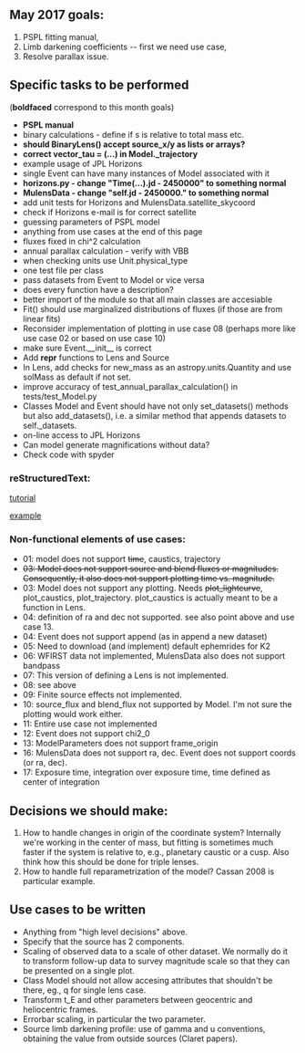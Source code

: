 ## May 2017 goals:
1. PSPL fitting manual,
2. Limb darkening coefficients -- first we need use case,
4. Resolve parallax issue.


## Specific tasks to be performed
(__boldfaced__ correspond to this month goals)

* __PSPL manual__
* binary calculations - define if s is relative to total mass etc.
* __should BinaryLens() accept source\_x/y as lists or arrays?__
* __correct vector\_tau = (...) in Model.\_trajectory__
* example usage of JPL Horizons
* single Event can have many instances of Model associated with it
* __horizons.py - change "Time(...).jd - 2450000" to something normal__
* __MulensData - change "self.jd - 2450000." to something normal__
* add unit tests for Horizons and MulensData.satellite\_skycoord
* check if Horizons e-mail is for correct satellite
* guessing parameters of PSPL model
* anything from use cases at the end of this page
* fluxes fixed in chi^2 calculation
* annual parallax calculation - verify with VBB
* when checking units use Unit.physical\_type
* one test file per class
* pass datasets from Event to Model or vice versa
* does every function have a description? 
* better import of the module so that all main classes are accesiable
* Fit() should use marginalized distributions of fluxes (if those are from linear fits)
* Reconsider implementation of plotting in use case 08 (perhaps more like use case 02 or based on use case 10)
* make sure Event.\_\_init\_\_ is correct
* Add __repr__ functions to Lens and Source
* In Lens, add checks for new\_mass as an astropy.units.Quantity and
  use solMass as default if not set.
* improve accuracy of test\_annual\_parallax\_calculation() in tests/test\_Model.py
* Classes Model and Event should have not only set\_datasets() methods but also add\_datasets(), i.e. a similar method that appends datasets to self.\_datasets.
* on-line access to JPL Horizons 
* Can model generate magnifications without data?
* Check code with spyder

### reStructuredText:
[tutorial](http://www.sphinx-doc.org/en/stable/rest.html)

[example](https://thomas-cokelaer.info/tutorials/sphinx/docstring_python.html)

### Non-functional elements of use cases:
* 01: model does not support ~~time~~, caustics, trajectory
* ~~03: Model does not support source and blend fluxes or magnitudes. Consequently, it also does not support plotting time vs. magnitude.~~
* 03: Model does not support any plotting. Needs ~~plot_lightcurve~~, plot_caustics, plot_trajectory. plot_caustics is actually meant to be a function in Lens.
* 04: definition of ra and dec not supported. see also point above and use case 13.
* 04: Event does not support append (as in append a new dataset)
* 05: Need to download (and implement) default ephemrides for K2
* 06: WFIRST data not implemented, MulensData also does not support bandpass
* 07: This version of defining a Lens is not implemented.
* 08: see above
* 09: Finite source effects not implemented.
* 10: source_flux and blend_flux not supported by Model. I'm not sure
  the plotting would work either.
* 11: Entire use case not implemented
* 12: Event does not support chi2_0
* 13: ModelParameters does not support frame_origin 
* 16: MulensData does not support ra, dec. Event does not support coords (or ra, dec).
* 17: Exposure time, integration over exposure time, time defined as center of integration

## Decisions we should make:

1. How to handle changes in origin of the coordinate system? Internally we're working in the center of mass, but fitting is sometimes much faster if the system is relative to, e.g., planetary caustic or a cusp. Also think how this should be done for triple lenses. 
1. How to handle full reparametrization of the model? Cassan 2008 is particular example. 


## Use cases to be written 

* Anything from "high level decisions" above.
* Specify that the source has 2 components.
* Scaling of observed data to a scale of other dataset. We normally do it to transform follow-up data to survey magnitude scale so that they can be presented on a single plot. 
* Class Model should not allow accesing attributes that shouldn't be there, eg., q for single lens case.
* Transform t_E and other parameters between geocentric and heliocentric frames.
* Errorbar scaling, in particular the two parameter.
* Source limb darkening profile: use of gamma and u conventions, obtaining the value from outside sources (Claret papers). 

